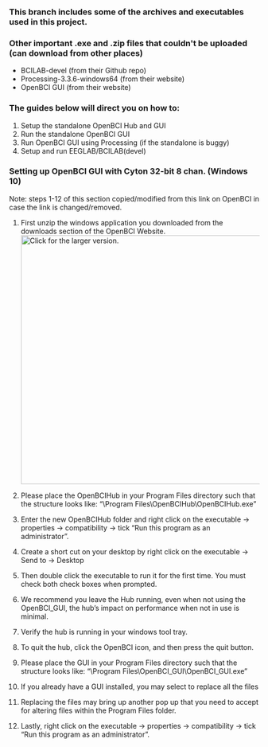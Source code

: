 ### This branch includes some of the archives and executables used in this project.
### Other important .exe and .zip files that couldn't be uploaded (can download from other places)
- BCILAB-devel (from their Github repo)
- Processing-3.3.6-windows64 (from their website)
- OpenBCI GUI (from their website)

### The guides below will direct you on how to:
1. Setup the standalone OpenBCI Hub and GUI
2. Run the standalone OpenBCI GUI
3. Run OpenBCI GUI using Processing (if the standalone is buggy)
4. Setup and run EEGLAB/BCILAB(devel)

### Setting up OpenBCI GUI with Cyton 32-bit 8 chan. (Windows 10)
Note: steps 1-12 of this section copied/modified from this link on OpenBCI in case the link is changed/removed.

1. First unzip the windows application you downloaded from the downloads section of the OpenBCI Website.
<a href="https://drive.google.com/uc?export=view&id=1VaGLtKgmv52oyLSYWz8DjYxAMVVyIB2k"><img src="https://drive.google.com/uc?export=view&id=1VaGLtKgmv52oyLSYWz8DjYxAMVVyIB2k" style="width: 500px; max-width: 100%; height: auto" title="Click for the larger version." /></a>

2.	Please place the OpenBCIHub in your Program Files directory such that the structure looks like: “\Program Files\OpenBCIHub\OpenBCIHub.exe”



3. Enter the new OpenBCIHub folder and right click on the executable -> properties -> compatibility -> tick “Run this program as an administrator”.

4.	Create a short cut on your desktop by right click on the executable -> Send to -> Desktop

5.	Then double click the executable to run it for the first time. You must check both check boxes when prompted.

6.	We recommend you leave the Hub running, even when not using the OpenBCI_GUI, the hub’s impact on performance when not in use is minimal.

7.	Verify the hub is running in your windows tool tray.

8.	To quit the hub, click the OpenBCI icon, and then press the quit button.

9.	Please place the GUI in your Program Files directory such that the structure looks like: “\Program Files\OpenBCI_GUI\OpenBCI_GUI.exe”

10. If you already have a GUI installed, you may select to replace all the files

11. Replacing the files may bring up another pop up that you need to accept for altering files within the Program Files folder.

12.	Lastly, right click on the executable -> properties -> compatibility -> tick “Run this program as an administrator”.
